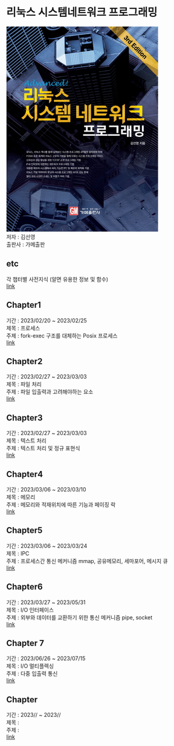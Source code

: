 # 리눅스 시스템네트워크 프로그래밍
![](img/cover.png)  
저자 : 김선영  
출판사 : 가메출판  


## etc
각 챕터별 사전지식 (알면 유용한 정보 및 함수)  
[link](etc.md)  


## Chapter1
기간 : 2023/02/20 ~ 2023/02/25  
제목 : 프로세스  
주제 : fork-exec 구조를 대체하는 Posix 프로세스  
[link](Chapter1/Chapter1%20Process.md)  


## Chapter2
기간 : 2023/02/27 ~ 2023/03/03  
제목 : 파일 처리  
주제 : 파일 입출력과 고려해야하는 요소  
[link](Chapter2/Chapter2%20File.md)  


## Chapter3
기간 : 2023/02/27 ~ 2023/03/03  
제목 : 텍스트 처리  
주제 : 텍스트 처리 및 정규 표현식  
[link](Chapter3/Chapter3%20TextProcessing.md)  


## Chapter4
기간 : 2023/03/06 ~ 2023/03/10  
제목 : 메모리  
주제 : 메모리와 적재위치에 따른 기능과 페이징 락  
[link](Chapter4/Chapter4%20Memory.md)  


## Chapter5
기간 : 2023/03/06 ~ 2023/03/24  
제목 : IPC  
주제 : 프로세스간 통신 메커니즘 mmap, 공유메모리, 세마포어, 메시지 큐  
[link](Chapter5/Chapter5%20IPC.md)  

## Chapter6
기간 : 2023/03/27 ~ 2023/05/31  
제목 : I/O 인터페이스  
주제 : 외부와 데이터를 교환하기 위한 통신 메커니즘 pipe, socket   
[link](Chapter6/Chapter6%20IO%20Interface.md)  

## Chapter 7
기간 : 2023/06/26 ~ 2023/07/15  
제목 : I/O 멀티플렉싱  
주제 : 다중 입출력 통신  
[link](Chapter7/Chapter7%20IO%20Multiplexing.md)  


## Chapter
기간 : 2023// ~ 2023//  
제목 :   
주제 :   
[link](week/)  





<!--
<h1> Title </h1>

<h2> Index </h2>

## sub-title
### function_name
	#include <>
	[function]
**Parameters**
- 

**Return Value**
- 

**Description**  


## h2  
### h3  
**Parameters**  
-   

**Return Value**  
-   

**Description**  
-->
